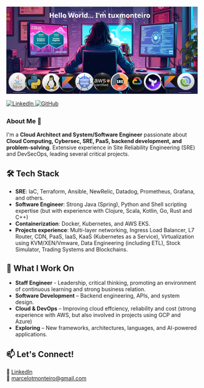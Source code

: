 ![welcome](assets/banner.png)

<a href="https://linkedin.com/in/marcelotmonteiro" target="_blank">
<img src="https://img.shields.io/badge/linkedin-%231E77B5.svg?&style=for-the-badge&logo=linkedin&logoColor=white" alt="LinkedIn" style="margin-bottom: 5px;" />
</a>  
<a href="https://github.com/tuxmonteiro" target="_blank">
<img src="https://img.shields.io/badge/github-%2324292e.svg?&style=for-the-badge&logo=github&logoColor=white" alt="GitHub" style="margin-bottom: 5px;" />
</a>  

### About Me 🚀  

I'm a **Cloud Architect and System/Software Engineer** passionate about **Cloud Computing, Cybersec, SRE, PaaS, backend development, and problem-solving**. Extensive experience in Site Reliability Engineering (SRE) and DevSecOps, leading several critical projects.

## 🛠 Tech Stack  

- **SRE**: IaC, Terraform, Ansible, NewRelic, Datadog, Prometheus, Grafana, and others.
- **Software Engineer**: Strong Java (Spring), Python and Shell scripting expertise (but with experience with Clojure, Scala, Kotlin, Go, Rust and C++)
- **Containerization**: Docker, Kubernetes, and AWS EKS.
- **Projects experience**: Multi-layer networking, Ingress Load Balancer, L7 Router, CDN, PaaS, IaaS, KaaS (Kubernetes as a Service), Virtualization using KVM/XEN/Vmware, Data Engineering (including ETL), Stock Simulator, Trading Systems and Blockchains.

## 🔹 What I Work On  

- **Staff Engineer** - Leadership, critical thinking, promoting an environment of continuous learning and strong business relation.
- **Software Development** – Backend engineering, APIs, and system design.
- **Cloud & DevOps** – Improving cloud effciency, reliability and cost (strong experience with AWS, but also involved in projects using GCP and Azure)
- **Exploring** – New frameworks, architectures, languages, and AI-powered applications.  

## 📫 Let's Connect!  

💼 [LinkedIn](https://linkedin.com/in/marcelotmonteiro)  
📧 marcelotmonteiro@gmail.com
